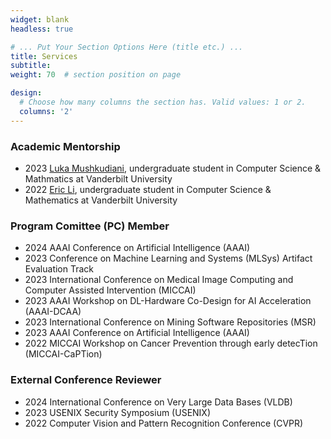 ```yaml
---
widget: blank
headless: true

# ... Put Your Section Options Here (title etc.) ...
title: Services
subtitle:
weight: 70  # section position on page

design:
  # Choose how many columns the section has. Valid values: 1 or 2.
  columns: '2'
---
```


### Academic Mentorship
* 2023 [Luka Mushkudiani](https://www.linkedin.com/in/luka-mushkudiani-043937222/), undergraduate student in Computer Science & Mathmatics at Vanderbilt University
* 2022 [Eric Li](https://www.linkedin.com/in/jiliang-eric-li/), undergraduate student in Computer Science & Mathematics at Vanderbilt University

### Program Comittee (PC) Member
* 2024 AAAI Conference on Artificial Intelligence (AAAI)
* 2023 Conference on Machine Learning and Systems (MLSys) Artifact Evaluation Track
* 2023 International Conference on Medical Image Computing and Computer Assisted Intervention (MICCAI)
* 2023 AAAI Workshop on DL-Hardware Co-Design for AI Acceleration (AAAI-DCAA)
* 2023 International Conference on Mining Software Repositories (MSR)
* 2023 AAAI Conference on Artificial Intelligence (AAAI)
* 2022 MICCAI Workshop on Cancer Prevention through early detecTion (MICCAI-CaPTion)

### External Conference Reviewer
* 2024 International Conference on Very Large Data Bases (VLDB)
* 2023 USENIX Security Symposium (USENIX)
* 2022 Computer Vision and Pattern Recognition Conference (CVPR)
